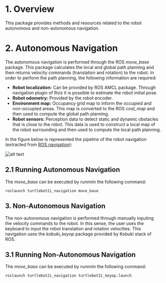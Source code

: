 # 1. Overview

This package provides methods and resources related to the robot autonomous and non-autonomous navigation.

# 2. Autonomous Navigation

The autonomous navigation is performed through the ROS *move_base* package. This package calculates the local and global path planning and then returns velocity commands (translation and rotation) to the robot. In order to perform the path planning, the following information are required:

- **Robot localization:** Can be provided by ROS AMCL package. Through navigation plugin of Rviz it is possible to estimate the robot initial pose.
- **Robot odometry:** Provided by the robot encoder.
- **Environment map:** Occupancy grid map to inform the occupied and non-occupied areas. This map is converted to the ROS *cost_map* and then used to compute the global path planning.
- **Robot sensors:** Perception data to detect static and dynamic obstacles that is close to the robot. This data is used to construct a local map of the robot surrounding and then used to compute the local path planning.

In the figure below is represented the pipeline of the robot navigation (extracted from [ROS navigation](http://wiki.ros.org/move_base)):

![alt text](http://wiki.ros.org/move_base?action=AttachFile&do=view&target=overview_tf.png "ROS move_base")

## 2.1 Running Autonomous Navigation

The *move_base* can be executed by runnnin the following command:
```
roslaunch turtlebot2i_navigation move_base
```

## 3. Non-Autonomous Navigation

The non-autonomous navigation is performed through manually inputing the velocity commands to the robot. In this sense, the user uses the keyboard to input the robot translation and rotation velocities. This navigation uses the *kobuki_keyop* package provided by Kobuki stack of ROS.

## 3.1 Running Non-Autonomous Navigation

The *move_base* can be executed by runnnin the following command:
```
roslaunch turtlebot2i_navigation turtlebot2i_keyop.launch 
```
